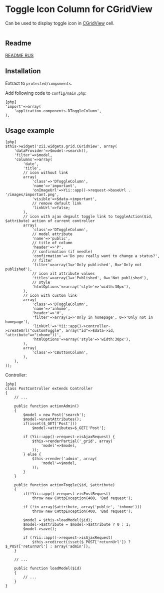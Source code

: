﻿Toggle Icon Column for CGridView
==========================

Can be used to display toggle icon in
[CGridView](http://www.yiiframework.com/doc/api/CGridView) cell.

<img src="http://www.elisdn.ru/upload/images/blogs/d78330e4808678e6fa651eab24e512ec.jpg" alt="" />

Readme
------------

[README RUS](http://www.elisdn.ru/blog/15/dtogglecolumn-kolonka-pereklyuchatel-dlia-cgridview)

Installation
------------

Extract to `protected/components`.

Add following code to `config/main.php`:

~~~
[php]
'import'=>array(
	'application.components.DToggleColumn',
),
~~~

Usage example
-------------
~~~
[php]
$this->widget('zii.widgets.grid.CGridView', array(
	'dataProvider'=>$model->search(),
	'filter'=>$model,
	'columns'=>array(
		'date',
		'title', 
		// icon without link
		array(
			'class'=>'DToggleColumn',
			'name'=>'important',
			'onImageUrl'=>Yii::app()->request->baseUrl . '/images/important.png',
			'visible'=>$data->important',
            // remove default link
            'linkUrl'=>false;
		),
		// icon with ajax degault toggle link to toggleAction($id, $attribute) action of current controller
		array(
			'class'=>'DToggleColumn',
			// model attribute
			'name'=>'public',
			// title of column
			'header'=>'P',
			// confirmation (if needle)
			'confirmation'=>'Do you really want to change a status?',
			// filter
			'filter'=>array(1=>'Only published', 0=>'Only not published'),
			// icon alt attribute values 
			'titles'=>array(1=>'Published', 0=>'Not published'),
			// style
			'htmlOptions'=>array('style'=>'width:30px'),
		),
        // icon with custom link
		array(
			'class'=>'DToggleColumn',
			'name'=>'inhome',
			'header'=>'H',
			'filter'=>array(1=>'Only in homepage', 0=>'Only not in homepage'),
			'linkUrl'=>'Yii::app()->controller->createUrl("customToggle", array("id"=>$data->id, "attribute"=>"inhome"))',
			'htmlOptions'=>array('style'=>'width:30px'),
		),
		array(
			'class'=>'CButtonColumn',
		),
	),
));
~~~

Controller:

~~~
[php]
class PostController extends Controller
{
	// ...
 
	public function actionAdmin()
	{
		$model = new Post('search');
		$model->unsetAttributes();
		if(isset($_GET['Post']))
			$model->attributes=$_GET['Post'];
 
		if (Yii::app()->request->isAjaxRequest) {
			$this->renderPartial('_grid', array(
				'model'=>$model,
			));
		} else {
			$this->render('admin', array(
				'model'=>$model,
			));
		}
	}
	 
	public function actionToggle($id, $attribute)
	{
		if(!Yii::app()->request->isPostRequest)
			throw new CHttpException(400, 'Bad request');
	 
		if (!in_array($attribute, array('public', 'inhome')))
			throw new CHttpException(400, 'Bad request');
	 
		$model = $this->loadModel($id);
		$model->$attribute = $model->$attribute ? 0 : 1;
		$model->save();
 
		if (!Yii::app()->request->isAjaxRequest)
			$this->redirect(isset($_POST['returnUrl']) ? $_POST['returnUrl'] : array('admin'));
	}
	 
	// ...  
	 
	public function loadModel($id)
	{
		// ...
	}
}
~~~
